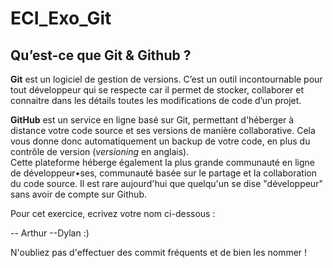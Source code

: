 # ECI_Exo_Git
## Qu’est-ce que Git & Github ?
**Git** est un logiciel de gestion de versions. C’est un outil incontournable pour tout développeur qui se respecte car il permet de stocker, collaborer et connaitre dans les détails toutes les modifications de code d’un projet.

**GitHub** est un service en ligne basé sur Git, permettant d'héberger à distance votre code source et ses versions de manière collaborative. Cela vous donne donc automatiquement un backup de votre code, en plus du contrôle de version (*versioning* en anglais).  
Cette plateforme héberge également la plus grande communauté en ligne de développeur•ses, communauté basée sur le partage et la collaboration du code source.  Il est rare aujourd'hui que quelqu'un se dise "développeur" sans avoir de compte sur Github.

Pour cet exercice, ecrivez votre nom ci-dessous :

-- Arthur
--Dylan :)



N'oubliez pas d'effectuer des commit fréquents et de bien les nommer !
